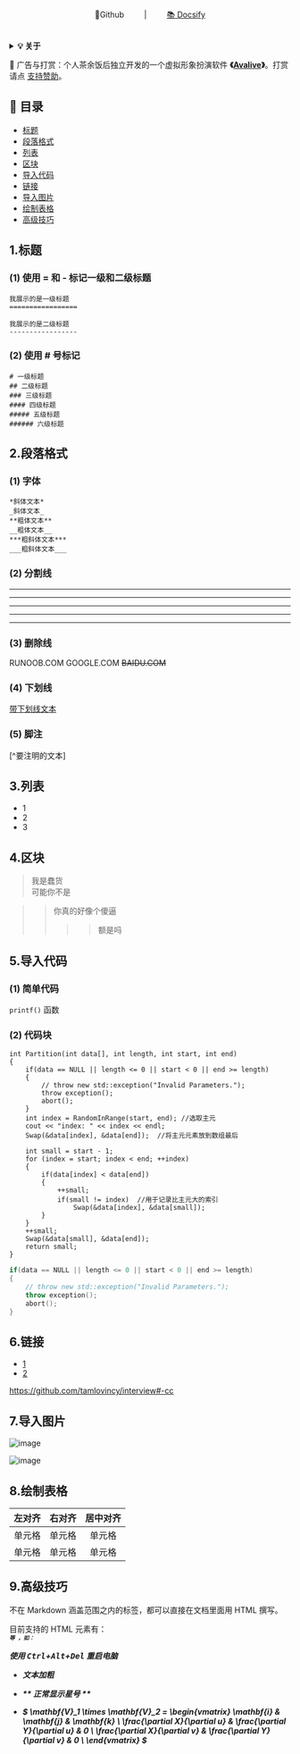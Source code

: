 <div align="center">
📖Github
&emsp;&emsp; | &emsp;&emsp;
<a href="https://interview.huihut.com">📚 Docsify</a>
</div> 
<br>

<b><details><summary>💡 关于</summary></b>
📚 本仓库是关于Markdown的学习资料！

💡 侧边目录支持方式：[📚 Docsify 文档](https://interview.huihut.com)、[Github + TOC 导航](https://github.com/jawil/GayHub)（[TOC预览.png](https://raw.githubusercontent.com/huihut/interview/master/images/TOC预览.png)）

📄 保存为 PDF 方式：使用 Chrome 浏览器打开 <a href="https://interview.huihut.com">📚 Docsify 文档</a> 页面，缩起左侧目录-右键 - 打印 - 选择目标打印机是另存为PDF - 保存（[打印预览.png](https://raw.githubusercontent.com/huihut/interview/master/images/打印预览.png)）

🙏 仓库内容如有错误或改进欢迎 issue 或 pr，建议或讨论可在 [#12](https://github.com/huihut/interview/issues/12) 提出。由于本人水平有限，仓库中的知识点有来自本人原创、读书笔记、书籍、博文等，非原创均已标明出处，如有遗漏，请 issue 提出。本仓库遵循 [CC BY-NC-SA 4.0（署名 - 非商业性使用 - 相同方式共享）](LICENSE) 协议，转载请注明出处，不得用于商业目的。

</details>

🍭 广告与打赏：个人茶余饭后独立开发的一个虚拟形象扮演软件 **《[Avalive](https://store.steampowered.com/app/1137770/Avalive/)》**。打赏请点 [支持赞助](#-支持赞助)。

<!-- ## 📑 目录 -->

<!-- 
* [➕ C/C++](#-cc)
* [⭐️ Effective](#️-effective)
* [📦 STL](#-stl)
* [〽️ 数据结构](#️-数据结构)
* [⚡️ 算法](#️-算法)
* [❓ Problems](#-problems)
* [💻 操作系统](#-操作系统)
* [☁️ 计算机网络](#️-计算机网络)
* [🌩 网络编程](#-网络编程)
* [💾 数据库](#-数据库)
* [📏 设计模式](#-设计模式)
* [⚙️ 链接装载库](#️-链接装载库)
* [📚 书籍](#-书籍)
* [🔱 C/C++ 发展方向](#-cc-发展方向)
* [💯 复习刷题网站](#-复习刷题网站)
* [📝 面试题目经验](#-面试题目经验)
* [📆 招聘时间岗位](#-招聘时间岗位)
* [👍 内推](#-内推)
* [👬 贡献者](#-贡献者)
* [🍭 支持赞助](#-支持赞助)
* [📜 License](#-license) 
-->

## 📑 目录

* [标题](#-1.标题)
* [段落格式](#️-2.段落格式)
* [列表](#-3.列表)
* [区块](#️-4.区块)
* [导入代码](#️-5.导入代码)
* [链接](#-6.链接)
* [导入图片](#-7.导入图片)
* [绘制表格](#-8.绘制表格)
* [高级技巧](#-9.高级技巧)

## 1.标题

### (1) 使用 = 和 - 标记一级和二级标题
    我展示的是一级标题
    =================

    我展示的是二级标题
    -----------------

### (2) 使用 # 号标记

    # 一级标题
    ## 二级标题
    ### 三级标题
    #### 四级标题
    ##### 五级标题
    ###### 六级标题

## 2.段落格式

### (1) 字体
    *斜体文本*
    _斜体文本_
    **粗体文本**
    __粗体文本__
    ***粗斜体文本***
    ___粗斜体文本___

### (2) 分割线
***

* * *

*****

- - -

----------

### (3) 删除线
RUNOOB.COM
GOOGLE.COM
~~BAIDU.COM~~

### (4) 下划线
<u>带下划线文本</u>

### (5) 脚注
[^要注明的文本]  
[^RUNOOB]: 菜鸟教程 -- 学的不仅是技术，更是梦想！！！

## 3.列表

* 1
* 2
* 3
  
## 4.区块

> 我是蠢货  
> 可能你不是


> > 你真的好像个傻逼
> > > > 额是吗

## 5.导入代码

### (1) 简单代码
`printf()` 函数  

### (2) 代码块
    int Partition(int data[], int length, int start, int end)
    {
        if(data == NULL || length <= 0 || start < 0 || end >= length)
        {
            // throw new std::exception("Invalid Parameters.");
            throw exception();
            abort();
        }
        int index = RandomInRange(start, end); //选取主元
        cout << "index: " << index << endl;
        Swap(&data[index], &data[end]);  //将主元元素放到数组最后

        int small = start - 1;
        for (index = start; index < end; ++index)
        {
            if(data[index] < data[end])
            {
                ++small;
                if(small != index)  //用于记录比主元大的索引
                    Swap(&data[index], &data[small]);
            }
        }
        ++small;
        Swap(&data[small], &data[end]);
        return small;
    }

```cpp
if(data == NULL || length <= 0 || start < 0 || end >= length)
{
    // throw new std::exception("Invalid Parameters.");
    throw exception();
    abort();
}
```

## 6.链接

* [1](#-代码块)
* [2](https://github.com/tamlovincy/interview#-cc)

<https://github.com/tamlovincy/interview#-cc>


## 7.导入图片

![image](./test.png)

![image](http://static.runoob.com/images/runoob-logo.png "RUNOOB")

## 8.绘制表格

| 左对齐 | 右对齐 | 居中对齐 |
| :-----| ----: | :----: |
| 单元格 | 单元格 | 单元格 |
| 单元格 | 单元格 | 单元格 |

## 9.高级技巧

不在 Markdown 涵盖范围之内的标签，都可以直接在文档里面用 HTML 撰写。

目前支持的 HTML 元素有：<kbd> <b> <i> <em> <sup> <sub> <br>等 ，如：  

使用 <kbd>Ctrl</kbd>+<kbd>Alt</kbd>+<kbd>Del</kbd> 重启电脑

* **文本加粗**   
 
+ \*\* 正常显示星号 \*\*

- $
\mathbf{V}_1 \times \mathbf{V}_2 =  \begin{vmatrix} 
\mathbf{i} & \mathbf{j} & \mathbf{k} \\
\frac{\partial X}{\partial u} &  \frac{\partial Y}{\partial u} & 0 \\
\frac{\partial X}{\partial v} &  \frac{\partial Y}{\partial v} & 0 \\
\end{vmatrix}
$

